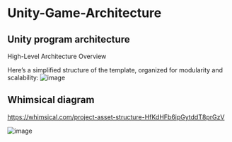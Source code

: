 # Unity-Game-Architecture
Unity program architecture
---------------------------
High-Level Architecture Overview

Here’s a simplified structure of the template, organized for modularity and scalability:
![image](https://github.com/user-attachments/assets/8179f048-77c3-40d9-a3a9-86c3b438a600)


Whimsical diagram
------------------
https://whimsical.com/project-asset-structure-HfKdHFb6ipGytddT8prGzV

![image](https://github.com/user-attachments/assets/594dcfa4-91ea-482d-ac6b-768fe960b568)

